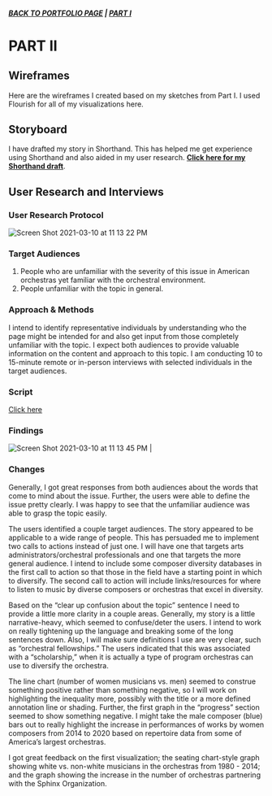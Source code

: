 ##### [**BACK TO PORTFOLIO PAGE**](/portfoliopage_main.md) | [**PART I**](/final_project_GarrettM.md)


# PART II

## Wireframes

Here are the wireframes I created based on my sketches from Part I. I used Flourish for all of my visualizations here. 

<div class="flourish-embed flourish-chart" data-src="visualisation/5490978"><script src="https://public.flourish.studio/resources/embed.js"></script></div>

<div class="flourish-embed flourish-parliament" data-src="visualisation/5473114"><script src="https://public.flourish.studio/resources/embed.js"></script></div>

<div class="flourish-embed flourish-chart" data-src="visualisation/5480533"><script src="https://public.flourish.studio/resources/embed.js"></script></div>

<div class="flourish-embed flourish-chart" data-src="visualisation/5492722"><script src="https://public.flourish.studio/resources/embed.js"></script></div>

<div class="flourish-embed flourish-chart" data-src="visualisation/5492226"><script src="https://public.flourish.studio/resources/embed.js"></script></div>

<div class="flourish-embed flourish-chart" data-src="visualisation/5492988"><script src="https://public.flourish.studio/resources/embed.js"></script></div>

## Storyboard
I have drafted my story in Shorthand. This has helped me get experience using Shorthand and also aided in my user research.
[**Click here for my Shorthand draft**](https://preview.shorthand.com/cpN7M2kraAbAWj46).

## User Research and Interviews
### User Research Protocol

![Screen Shot 2021-03-10 at 11 13 22 PM](https://user-images.githubusercontent.com/78331869/110739451-34f44780-81ff-11eb-9360-48ef0d61f510.png)

### Target Audiences
1) People who are unfamiliar with the severity of this issue in American orchestras yet familiar with the orchestral environment.
2) People unfamiliar with the topic in general.

### Approach & Methods
I intend to identify representative individuals by understanding who the page might be intended for and also get input from those completely unfamiliar with the topic. I expect both audiences to provide valuable information on the content and approach to this topic. I am conducting 10 to 15-minute remote or in-person interviews with selected individuals in the target audiences.

### Script
[Click here](/UserResearch_Script.md)

### Findings
 ![Screen Shot 2021-03-10 at 11 13 45 PM](https://user-images.githubusercontent.com/78331869/110739501-505f5280-81ff-11eb-9f0b-ff1aad11c869.png)
                                                                                                                                                                                                                                                         |

### Changes


Generally, I got great responses from both audiences about the words that come to mind about the issue. Further, the users were able to define the issue pretty clearly. I was happy to see that the unfamiliar audience was able to grasp the topic easily.


The users identified a couple target audiences. The story appeared to be applicable to a wide range of people. This has persuaded me to implement two calls to actions instead of just one. I will have one that targets arts administrators/orchestral professionals and one that targets the more general audience. I intend to include some composer diversity databases in the first call to action so that those in the field have a starting point in which to diversify. The second call to action will include links/resources for where to listen to music by diverse composers or orchestras that excel in diversity.


Based on the “clear up confusion about the topic” sentence I need to provide a little more clarity in a couple areas. Generally, my story is a little narrative-heavy, which seemed to confuse/deter the users. I intend to work on really tightening up the language and breaking some of the long sentences down. Also, I will make sure definitions I use are very clear, such as “orchestral fellowships.” The users indicated that this was associated with a “scholarship,” when it is actually a type of program orchestras can use to diversify the orchestra.


The line chart (number of women musicians vs. men) seemed to construe something positive rather than something negative, so I will work on highlighting the inequality more, possibly with the title or a more defined annotation line or shading. Further, the first graph in the “progress” section seemed to show something negative. I might take the male composer (blue) bars out to really highlight the increase in performances of works by women composers from 2014 to 2020 based on repertoire data from some of America’s largest orchestras.


I got great feedback on the first visualization; the seating chart-style graph showing white vs. non-white musicians in the orchestras from 1980 - 2014; and the graph showing the increase in the number of orchestras partnering with the Sphinx Organization. 









